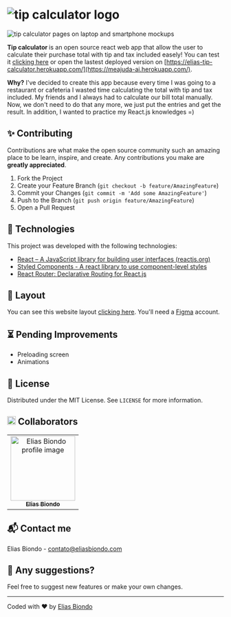 # ![tip calculator logo](https://i.ibb.co/NSZGsH5/Logo-1.png)

![tip calculator pages on laptop and smartphone mockups](https://i.ibb.co/6Rcs89B/tip-calculator-mockup.png)

<b> Tip calculator </b> is an open source react web app that allow the user to calculate their purchase total with tip and tax included easely! You can test it [clicking here](https://elias-tip-calculator.herokuapp.com/) or open the lastest deployed version on [https://elias-tip-calculator.herokuapp.com/](https://meajuda-ai.herokuapp.com/). 

<b>Why?</b> I've decided to create this app because every time I was going to a restaurant or cafeteria I wasted time calculating the total with tip and tax included. My friends and I always had to calculate our bill total manually. Now, we don't need to do that any more, we just put the entries and get the result. In addition, I wanted to practice my React.js knowledges =)

## ✨ Contributing

Contributions are what make the open source community such an amazing place to be learn, inspire, and create. Any contributions you make are  **greatly appreciated**.

1.  Fork the Project
2.  Create your Feature Branch (`git checkout -b feature/AmazingFeature`)
3.  Commit your Changes (`git commit -m 'Add some AmazingFeature'`)
4.  Push to the Branch (`git push origin feature/AmazingFeature`)
5.  Open a Pull Request

## 🚀  Technologies

 This project was developed with the following technologies:
 
- [React – A JavaScript library for building user interfaces (reactjs.org)](https://reactjs.org/)
-   [Styled Components - A react library to use component-level styles](https://styled-components.com/) 
- [React Router: Declarative Routing for React.js](https://reactrouter.com/)


## 📌  Layout

You can see this website layout  [clicking here](https://www.figma.com/file/nCEABtCC8i7C2xOyBfmaZ4/Untitled?node-id=0%3A1). You'll need a  [Figma](https://www.figma.com/)  account.

## ⏳  Pending Improvements

-   Preloading screen
-   Animations

## 🏡 License

Distributed under the MIT License. See  `LICENSE`  for more information.

## <img style="-webkit-user-select: none;margin: auto;" src="https://images.emojiterra.com/google/android-11/512px/1f1e7-1f1f7.png" width="20"> Collaborators 
<table>
  <tr>
    <td align="center">
      <a href="https://github.com/eliasbiondo">
        <img src="https://avatars3.githubusercontent.com/u/64558682?v=4" width="150px;" alt="Elias Biondo profile image"/><br>
        <sub>
          <b>Elias Biondo</b>
        </sub>
      </a>
    </td>
  </tr>
</table>

## 📬 Contact me
Elias Biondo - [contato@eliasbiondo.com](mailto:eliasbiondo@eliasbiondo.com)

## 💬 Any suggestions?
Feel free to suggest new features or make your own changes.

___
Coded with :heart: by [Elias Biondo](https://github.com/eliasbiondo)
